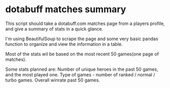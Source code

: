 # dotabuff matches summary

This script should take a dotabuff.com matches page from a players profile, and give a summary of stats in a quick glance.

I'm using BeautifulSoup to scrape the page and some very basic pandas function to organize and view the information in a table.

Most of the stats wil be based on the most recent 50 games(one page of matches).

Some stats planned are:
Number of unique heroes in the past 50 games, and the most played one.
Type of games - number of ranked / normal / turbo games.
Overall winrate past 50 games.